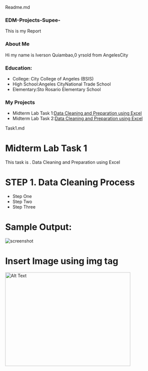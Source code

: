 
Readme.md

### EDM-Projects-Supee-
This is my Report
### About Me
Hi my name is Iverson Quiambao,0 yrsold from AngelesCity
### Education:
- College: City College of Angeles (BSIS)
- High School:Angeles CityNational Trade School
- Elementary:Sto Rosario Elementary School
### My Projects
- Midterm Lab Task 1:[Data Cleaning and Preparation using Excel](Midterm%20Task%201/task1.md)
- Midterm Lab Task 2:[Data Cleaning and Preparation using Excel](Midterm%20Task%201/task1.md)


Task1.md
# Midterm Lab Task 1
This task is . Data Cleaning and Preparation using Excel
# STEP 1. Data Cleaning Process
- Step One
- Step Two
- Step Three

# Sample Output:
![screenshot](images/one.JPG)
# Insert Image using img tag
<img src="images/one.JPG" alt="Alt Text" width="400" height="300">

